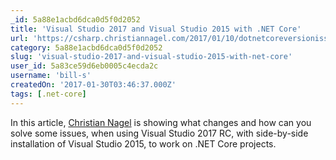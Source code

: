 ```yaml
---
_id: 5a88e1acbd6dca0d5f0d2052
title: 'Visual Studio 2017 and Visual Studio 2015 with .NET Core'
url: 'https://csharp.christiannagel.com/2017/01/10/dotnetcoreversionissues/'
category: 5a88e1acbd6dca0d5f0d2052
slug: 'visual-studio-2017-and-visual-studio-2015-with-net-core'
user_id: 5a83ce59d6eb0005c4ecda2c
username: 'bill-s'
createdOn: '2017-01-30T03:46:37.000Z'
tags: [.net-core]
---
```


In this article, <a href="https://csharp.christiannagel.com/">Christian Nagel</a> is showing what changes and how can you solve some issues, when using Visual Studio 2017 RC, with side-by-side installation of Visual Studio 2015, to work on .NET Core projects.
